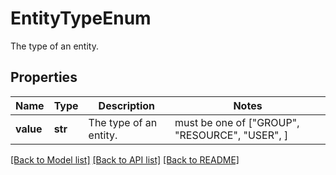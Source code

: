 # EntityTypeEnum

The type of an entity.

## Properties
Name | Type | Description | Notes
------------ | ------------- | ------------- | -------------
**value** | **str** | The type of an entity. |  must be one of ["GROUP", "RESOURCE", "USER", ]

[[Back to Model list]](../README.md#documentation-for-models) [[Back to API list]](../README.md#documentation-for-api-endpoints) [[Back to README]](../README.md)


